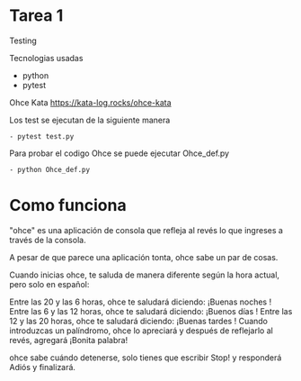 # Tarea 1
Testing

Tecnologias usadas
 - python
 - pytest

Ohce Kata
https://kata-log.rocks/ohce-kata

Los test se ejecutan de la siguiente manera

    - pytest test.py

Para probar el codigo Ohce se puede ejecutar Ohce_def.py

    - python Ohce_def.py

# Como funciona
"ohce" es una aplicación de consola que refleja al revés lo que ingreses a través de la consola.

A pesar de que parece una aplicación tonta, ohce sabe un par de cosas.

Cuando inicias ohce, te saluda de manera diferente según la hora actual, pero solo en español:

Entre las 20 y las 6 horas, ohce te saludará diciendo: ¡Buenas noches <tu nombre>!
Entre las 6 y las 12 horas, ohce te saludará diciendo: ¡Buenos días <tu nombre>!
Entre las 12 y las 20 horas, ohce te saludará diciendo: ¡Buenas tardes <tu nombre>!
Cuando introduzcas un palíndromo, ohce lo apreciará y después de reflejarlo al revés, agregará ¡Bonita palabra!

ohce sabe cuándo detenerse, solo tienes que escribir Stop! y responderá Adiós <tu nombre> y finalizará.